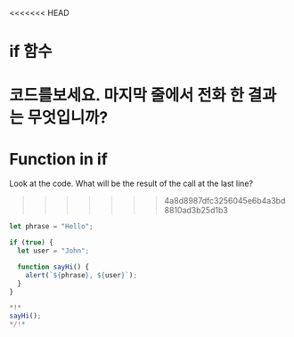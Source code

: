 
<<<<<<< HEAD
# if 함수
코드를보세요. 마지막 줄에서 전화 한 결과는 무엇입니까?
=======
# Function in if

Look at the code. What will be the result of the call at the last line?
>>>>>>> 4a8d8987dfc3256045e6b4a3bd8810ad3b25d1b3

```js run
let phrase = "Hello";

if (true) {
  let user = "John";

  function sayHi() {
    alert(`${phrase}, ${user}`);
  }
}

*!*
sayHi();
*/!*
```
